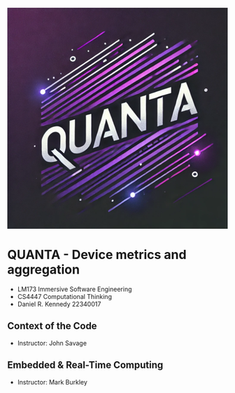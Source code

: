 ![QUANTA logo](doc/QUANTA%20logo.png)

# QUANTA - Device metrics and aggregation
- LM173 Immersive Software Engineering
- CS4447 Computational Thinking
- Daniel R. Kennedy 22340017

## Context of the Code
- Instructor: John Savage

## Embedded & Real-Time Computing
- Instructor: Mark Burkley
